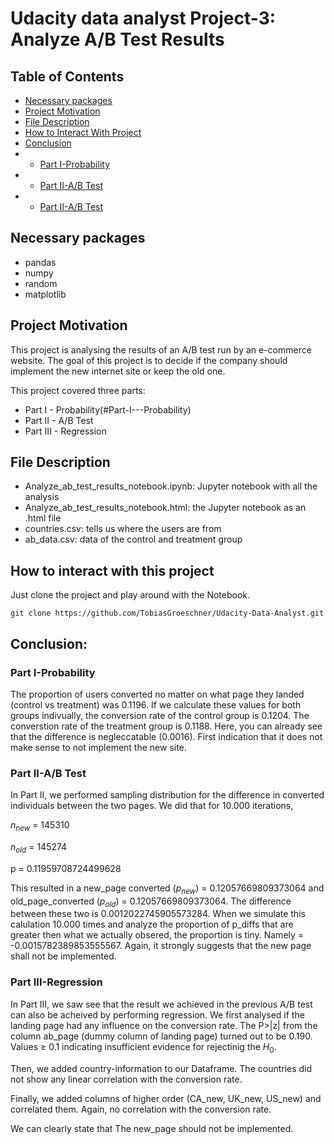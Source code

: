 # Udacity data analyst Project-3: Analyze A/B Test Results

## Table of Contents
 * [Necessary packages](#necessary-packages)
 * [Project Motivation](#project-motivation)
 * [File Description](#file-description)
 * [How to Interact With Project](#how-to-interact-with-project)
 * [Conclusion](#conclusion)
  *    * [Part I-Probability](#part-i-probability)
  *    * [Part II-A/B Test](#part-ii-a/b-test)
  *    * [Part II-A/B Test](#part-iii-regression)


## Necessary packages

- pandas
- numpy
- random
- matplotlib

## Project Motivation

This project is analysing the results of an A/B test run by an e-commerce website. The goal of this project is to decide if the company should implement the new internet site or keep the old one.

This project covered three parts:

- Part I - Probability(#Part-I---Probability)
- Part II - A/B Test
- Part III - Regression

## File Description

- Analyze_ab_test_results_notebook.ipynb: Jupyter notebook with all the analysis
- Analyze_ab_test_results_notebook.html: the Jupyter notebook as an .html file
- countries.csv: tells us where the users are from
- ab_data.csv: data of the control and treatment group

## How to interact with this project

Just clone the project and play around with the Notebook.

`git clone https://github.com/TobiasGroeschner/Udacity-Data-Analyst.git`

## Conclusion:

### Part I-Probability

The proportion of users converted no matter on what page they landed (control vs treatment) was 0.1196.
If we calculate these values for both groups indivually, the conversion rate of the control group is 0.1204. The converstion rate of the treatment group is 0.1188. 
Here, you can already see that the difference is negleccatable (0.0016). First indication that it does not make sense to not implement the new site.

### Part II-A/B Test

In Part II, we performed sampling distribution for the difference in converted individuals between the two pages. We did that for 10.000 iterations,

$n_{new}$ = 145310

$n_{old}$ = 145274

p = 0.11959708724499628

This resulted in a new_page converted ($p_{new}$) = 0.12057669809373064 and old_page_converted ($p_{old}$) = 0.12057669809373064. The difference between these two is 0.0012022745905573284. 
When we simulate  this calulation 10.000 times and  analyze the proportion of p_diffs that are greater then what we actually obsered, the proportion is tiny. Namely = -0.0015782389853555567. Again, it strongly suggests that the new page shall not be implemented.

### Part III-Regression

In Part III, we saw see that the result we achieved in the previous A/B test can also be acheived by performing regression. We first analysed if the landing page had any influence on the conversion rate. The P>|z| from the column ab_page (dummy column of landing page) turned out to be 0.190. Values ≥ 0.1 indicating insufficient evidence for rejectinig the $H_{0}$.

Then, we added country-information to our Dataframe. The countries did not show any linear correlation with the conversion rate. 

Finally,  we added columns of higher order (CA_new, UK_new, US_new) and correlated them. Again, no correlation with the conversion rate.

We can clearly state that The new_page should not be implemented.
